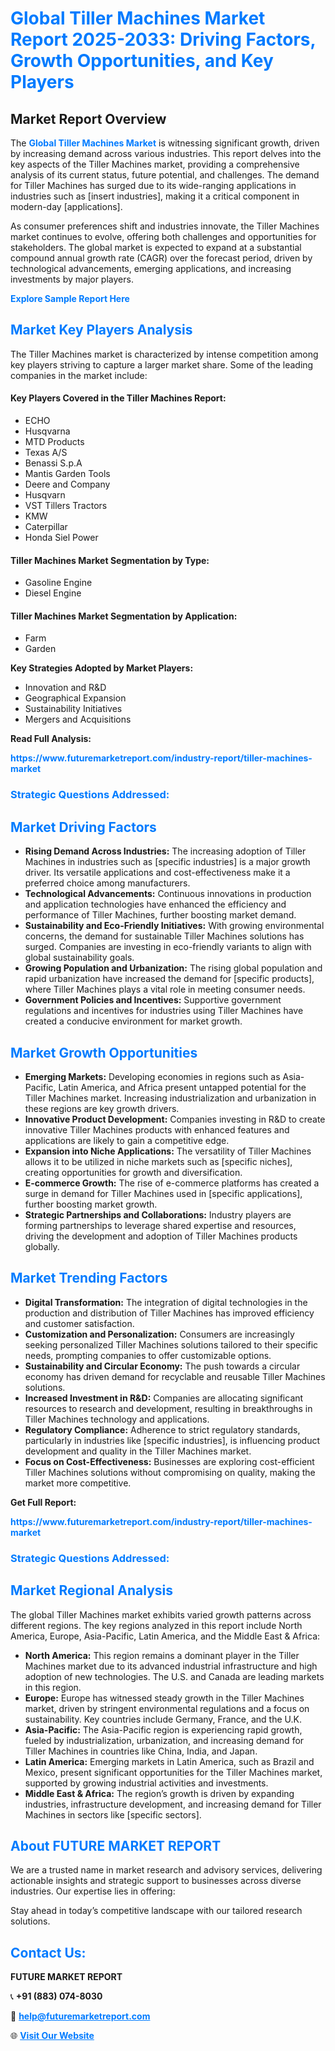 <h1 style="color: #007BFF;">Global Tiller Machines Market Report 2025-2033: Driving Factors, Growth Opportunities, and Key Players</h1>

<section id="overview">
<h2>Market Report Overview</h2>
<p>The <a href="https://www.futuremarketreport.com/industry-report/tiller-machines-market" style="color: #007BFF; text-decoration: none;"><strong>Global Tiller Machines Market</strong></a> is witnessing significant growth, driven by increasing demand across various industries. This report delves into the key aspects of the Tiller Machines market, providing a comprehensive analysis of its current status, future potential, and challenges. The demand for Tiller Machines has surged due to its wide-ranging applications in industries such as [insert industries], making it a critical component in modern-day [applications].</p>
<p>As consumer preferences shift and industries innovate, the Tiller Machines market continues to evolve, offering both challenges and opportunities for stakeholders. The global market is expected to expand at a substantial compound annual growth rate (CAGR) over the forecast period, driven by technological advancements, emerging applications, and increasing investments by major players.</p>
</section>

<section id="overview">
<p><a href="https://www.futuremarketreport.com/request-sample/reportId=60368" style="color: #007BFF; text-decoration: none;"><strong>Explore Sample Report Here</strong></a></p>
</section>

<section id="key-players">
<h2 style="color: #007BFF;">Market Key Players Analysis</h2>
<p>The Tiller Machines market is characterized by intense competition among key players striving to capture a larger market share. Some of the leading companies in the market include:</p>
<h4>Key Players Covered in the Tiller Machines Report:</h4>
<ul><li>ECHO</li><li>Husqvarna</li><li>MTD Products</li><li>Texas A/S</li><li>Benassi S.p.A</li><li>Mantis Garden Tools</li><li>Deere and Company</li><li>Husqvarn</li><li>VST Tillers Tractors</li><li>KMW</li><li>Caterpillar</li><li>Honda Siel Power</li></ul>
<h4>Tiller Machines Market Segmentation by Type:</h4>
<ul><li>Gasoline Engine</li><li>Diesel Engine</li></ul>

<h4>Tiller Machines Market Segmentation by Application:</h4>
<ul><li>Farm</li><li>Garden</li></ul>
<p><strong>Key Strategies Adopted by Market Players:</strong></p>
<ul>
<li>Innovation and R&D</li>
<li>Geographical Expansion</li>
<li>Sustainability Initiatives</li>
<li>Mergers and Acquisitions</li>
</ul>
</section>

<section>
<p><strong>Read Full Analysis: </strong></p><a href="https://www.futuremarketreport.com/industry-report/tiller-machines-market" style="color: #007BFF; text-decoration: none;"><strong>https://www.futuremarketreport.com/industry-report/tiller-machines-market</strong></a>
<h3 style="color: #007BFF;">Strategic Questions Addressed:</h3>
</section>

<section id="driving-factors">
<h2 style="color: #007BFF;">Market Driving Factors</h2>
<ul>
<li><strong>Rising Demand Across Industries:</strong> The increasing adoption of Tiller Machines in industries such as [specific industries] is a major growth driver. Its versatile applications and cost-effectiveness make it a preferred choice among manufacturers.</li>
<li><strong>Technological Advancements:</strong> Continuous innovations in production and application technologies have enhanced the efficiency and performance of Tiller Machines, further boosting market demand.</li>
<li><strong>Sustainability and Eco-Friendly Initiatives:</strong> With growing environmental concerns, the demand for sustainable Tiller Machines solutions has surged. Companies are investing in eco-friendly variants to align with global sustainability goals.</li>
<li><strong>Growing Population and Urbanization:</strong> The rising global population and rapid urbanization have increased the demand for [specific products], where Tiller Machines plays a vital role in meeting consumer needs.</li>
<li><strong>Government Policies and Incentives:</strong> Supportive government regulations and incentives for industries using Tiller Machines have created a conducive environment for market growth.</li>
</ul>
</section>

<section id="growth-opportunities">
<h2 style="color: #007BFF;">Market Growth Opportunities</h2>
<ul>
<li><strong>Emerging Markets:</strong> Developing economies in regions such as Asia-Pacific, Latin America, and Africa present untapped potential for the Tiller Machines market. Increasing industrialization and urbanization in these regions are key growth drivers.</li>
<li><strong>Innovative Product Development:</strong> Companies investing in R&D to create innovative Tiller Machines products with enhanced features and applications are likely to gain a competitive edge.</li>
<li><strong>Expansion into Niche Applications:</strong> The versatility of Tiller Machines allows it to be utilized in niche markets such as [specific niches], creating opportunities for growth and diversification.</li>
<li><strong>E-commerce Growth:</strong> The rise of e-commerce platforms has created a surge in demand for Tiller Machines used in [specific applications], further boosting market growth.</li>
<li><strong>Strategic Partnerships and Collaborations:</strong> Industry players are forming partnerships to leverage shared expertise and resources, driving the development and adoption of Tiller Machines products globally.</li>
</ul>
</section>

<section id="trending-factors">
<h2 style="color: #007BFF;">Market Trending Factors</h2>
<ul>
<li><strong>Digital Transformation:</strong> The integration of digital technologies in the production and distribution of Tiller Machines has improved efficiency and customer satisfaction.</li>
<li><strong>Customization and Personalization:</strong> Consumers are increasingly seeking personalized Tiller Machines solutions tailored to their specific needs, prompting companies to offer customizable options.</li>
<li><strong>Sustainability and Circular Economy:</strong> The push towards a circular economy has driven demand for recyclable and reusable Tiller Machines solutions.</li>
<li><strong>Increased Investment in R&D:</strong> Companies are allocating significant resources to research and development, resulting in breakthroughs in Tiller Machines technology and applications.</li>
<li><strong>Regulatory Compliance:</strong> Adherence to strict regulatory standards, particularly in industries like [specific industries], is influencing product development and quality in the Tiller Machines market.</li>
<li><strong>Focus on Cost-Effectiveness:</strong> Businesses are exploring cost-efficient Tiller Machines solutions without compromising on quality, making the market more competitive.</li>
</ul>
</section>

<section>
<p><strong>Get Full Report: </strong></p><a href="https://www.futuremarketreport.com/industry-report/tiller-machines-market" style="color: #007BFF; text-decoration: none;"><strong>https://www.futuremarketreport.com/industry-report/tiller-machines-market</strong></a>
<h3 style="color: #007BFF;">Strategic Questions Addressed:</h3>
</section>


<section id="regional-analysis">
<h2 style="color: #007BFF;">Market Regional Analysis</h2>
<p>The global Tiller Machines market exhibits varied growth patterns across different regions. The key regions analyzed in this report include North America, Europe, Asia-Pacific, Latin America, and the Middle East & Africa:</p>
<ul>
<li><strong>North America:</strong> This region remains a dominant player in the Tiller Machines market due to its advanced industrial infrastructure and high adoption of new technologies. The U.S. and Canada are leading markets in this region.</li>
<li><strong>Europe:</strong> Europe has witnessed steady growth in the Tiller Machines market, driven by stringent environmental regulations and a focus on sustainability. Key countries include Germany, France, and the U.K.</li>
<li><strong>Asia-Pacific:</strong> The Asia-Pacific region is experiencing rapid growth, fueled by industrialization, urbanization, and increasing demand for Tiller Machines in countries like China, India, and Japan.</li>
<li><strong>Latin America:</strong> Emerging markets in Latin America, such as Brazil and Mexico, present significant opportunities for the Tiller Machines market, supported by growing industrial activities and investments.</li>
<li><strong>Middle East & Africa:</strong> The region’s growth is driven by expanding industries, infrastructure development, and increasing demand for Tiller Machines in sectors like [specific sectors].</li>
</ul>
</section>

<footer>
<h2 style="color: #007BFF;">About FUTURE MARKET REPORT</h2>
<p>We are a trusted name in market research and advisory services, delivering actionable insights and strategic support to businesses across diverse industries. Our expertise lies in offering:</p>

<p>Stay ahead in today’s competitive landscape with our tailored research solutions.</p>

<h2 style="color: #007BFF;">Contact Us:</h2>
<p><strong>FUTURE MARKET REPORT</strong></p>
<p>📞 <strong>+91 (883) 074-8030</strong></p>
<p>📧 <strong><a href="mailto:help@futuremarketreport.com" style="color: #007BFF;">help@futuremarketreport.com</a></strong></p>
<p>🌐 <strong><a href="https://www.futuremarketreport.com/" style="color: #007BFF;">Visit Our Website</a></strong></p>
</footer>